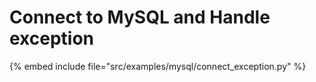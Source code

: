 # Connect to MySQL and Handle exception


{% embed include file="src/examples/mysql/connect_exception.py" %}
